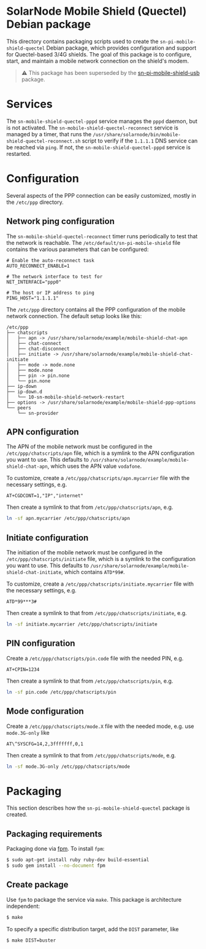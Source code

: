 # SolarNode Mobile Shield (Quectel) Debian package

This directory contains packaging scripts used to create the `sn-pi-mobile-shield-quectel`
Debian package, which provides configuration and support for Quectel-based 3/4G shields. The goal of
this package is to configure, start, and maintain a mobile network connection on the shield's modem.

> :warning: This package has been superseded by the
[sn-pi-mobile-shield-usb](../../pi-mobile-shield-usb/debian) package.

# Services

The `sn-mobile-shield-quectel-pppd` service manages the `pppd` daemon, but is not activated. The
`sn-mobile-shield-quectel-reconnect` service is managed by a timer, that runs the
`/usr/share/solarnode/bin/mobile-shield-quectel-reconnect.sh` script to verify if the `1.1.1.1` DNS
service can be reached via `ping`. If not, the `sn-mobile-shield-quectel-pppd` service is
restarted.

# Configuration

Several aspects of the PPP connection can be easily customized, mostly in the `/etc/ppp` directory.

## Network ping configuration

The `sn-mobile-shield-quectel-reconnect` timer runs periodically to test that the network is
reachable. The `/etc/default/sn-pi-mobile-shield` file contains the various parameters that can be
configured:

```
# Enable the auto-reconnect task
AUTO_RECONNECT_ENABLE=1

# The network interface to test for
NET_INTERFACE="ppp0"

# The host or IP address to ping
PING_HOST="1.1.1.1"
```

The `/etc/ppp` directory contains all the PPP configuration of the mobile network connection.
The default setup looks like this:

```
/etc/ppp
├── chatscripts
│   ├── apn -> /usr/share/solarnode/example/mobile-shield-chat-apn
│   ├── chat-connect
│   ├── chat-disconnect
│   ├── initiate -> /usr/share/solarnode/example/mobile-shield-chat-initiate
│   ├── mode -> mode.none
│   ├── mode.none
│   ├── pin -> pin.none
│   └── pin.none
├── ip-down
├── ip-down.d
│   └── 10-sn-mobile-shield-network-restart
├── options -> /usr/share/solarnode/example/mobile-shield-ppp-options
└── peers
    └── sn-provider
```

## APN configuration

The APN of the mobile network must be configured in the `/etc/ppp/chatscripts/apn` file, which is
a symlink to the APN configuration you want to use. This defaults to
`/usr/share/solarnode/example/mobile-shield-chat-apn`, which uses the APN value `vodafone`.

To customize, create a `/etc/ppp/chatscripts/apn.mycarrier` file with the necessary settings, e.g.

```
AT+CGDCONT=1,"IP","internet"
```

Then create a symlink to that from `/etc/ppp/chatscripts/apn`, e.g.

```sh
ln -sf apn.mycarrier /etc/ppp/chatscripts/apn
```

## Initiate configuration

The initiation of the mobile network must be configured in the `/etc/ppp/chatscripts/initiate` file,
which is a symlink to the configuration you want to use. This defaults to
`/usr/share/solarnode/example/mobile-shield-chat-initiate`, which contains `ATD*99#`.

To customize, create a `/etc/ppp/chatscripts/initiate.mycarrier` file with the necessary settings, e.g.

```
ATD*99***3#
```

Then create a symlink to that from `/etc/ppp/chatscripts/initiate`, e.g.

```sh
ln -sf initiate.mycarrier /etc/ppp/chatscripts/initiate
```

## PIN configuration

Create a `/etc/ppp/chatscripts/pin.code` file with the needed PIN, e.g.

```
AT+CPIN=1234
```

Then create a symlink to that from `/etc/ppp/chatscripts/pin`, e.g.

```sh
ln -sf pin.code /etc/ppp/chatscripts/pin
```

## Mode configuration

Create a `/etc/ppp/chatscripts/mode.X` file with the needed mode, e.g. use `mode.3G-only` like

```
AT\^SYSCFG=14,2,3fffffff,0,1
```

Then create a symlink to that from `/etc/ppp/chatscripts/mode`, e.g.

```sh
ln -sf mode.3G-only /etc/ppp/chatscripts/mode
```


# Packaging

This section describes how the `sn-pi-mobile-shield-quectel` package is created.

## Packaging requirements

Packaging done via [fpm][fpm]. To install `fpm`:

```sh
$ sudo apt-get install ruby ruby-dev build-essential
$ sudo gem install --no-document fpm
```

## Create package

Use `fpm` to package the service via `make`. This package is architecture independent:

```sh
$ make
```

To specify a specific distribution target, add the `DIST` parameter, like

```sh
$ make DIST=buster
```

[fpm]: https://github.com/jordansissel/fpm
